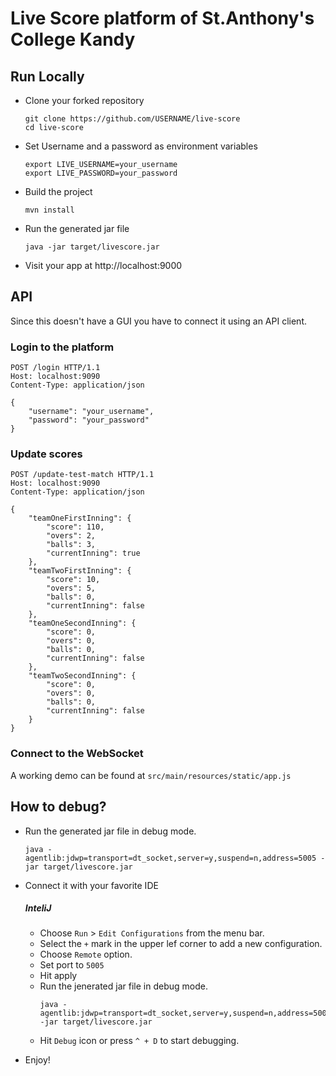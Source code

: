 # Live Score platform of St.Anthony's College Kandy

## Run Locally

- Clone your forked repository
    ```
    git clone https://github.com/USERNAME/live-score
    cd live-score
    ```
- Set Username and a password as environment variables
    ```
    export LIVE_USERNAME=your_username
    export LIVE_PASSWORD=your_password
    ```
- Build the project
    ```
    mvn install
    ```
- Run the generated jar file
    ```
    java -jar target/livescore.jar
    ```
- Visit your app at http://localhost:9000

## API

Since this doesn't have a GUI you have to connect it using an API client. 

### Login to the platform

```
POST /login HTTP/1.1
Host: localhost:9090
Content-Type: application/json

{
    "username": "your_username",
    "password": "your_password"
}
```

### Update scores

```
POST /update-test-match HTTP/1.1
Host: localhost:9090
Content-Type: application/json

{
    "teamOneFirstInning": {
        "score": 110,
        "overs": 2,
        "balls": 3,
        "currentInning": true
    },
    "teamTwoFirstInning": {
        "score": 10,
        "overs": 5,
        "balls": 0,
        "currentInning": false
    },
    "teamOneSecondInning": {
        "score": 0,
        "overs": 0,
        "balls": 0,
        "currentInning": false
    },
    "teamTwoSecondInning": {
        "score": 0,
        "overs": 0,
        "balls": 0,
        "currentInning": false
    }
}
```

### Connect to the WebSocket

A working demo can be found at `src/main/resources/static/app.js`

## How to debug?

- Run the generated jar file in debug mode.
  ```
  java -agentlib:jdwp=transport=dt_socket,server=y,suspend=n,address=5005 -jar target/livescore.jar 
  ```

- Connect it with your favorite IDE

    ##### InteliJ
    - Choose `Run` > `Edit Configurations` from the menu bar.
    - Select the `+` mark in the upper lef corner to add a new configuration.
    - Choose `Remote` option.
    - Set port to `5005`
    - Hit apply
    - Run the jenerated jar file in debug mode.
        ```
        java -agentlib:jdwp=transport=dt_socket,server=y,suspend=n,address=5005 -jar target/livescore.jar 
        ``` 
    - Hit `Debug` icon or press `^ + D` to start debugging.
    
- Enjoy!

